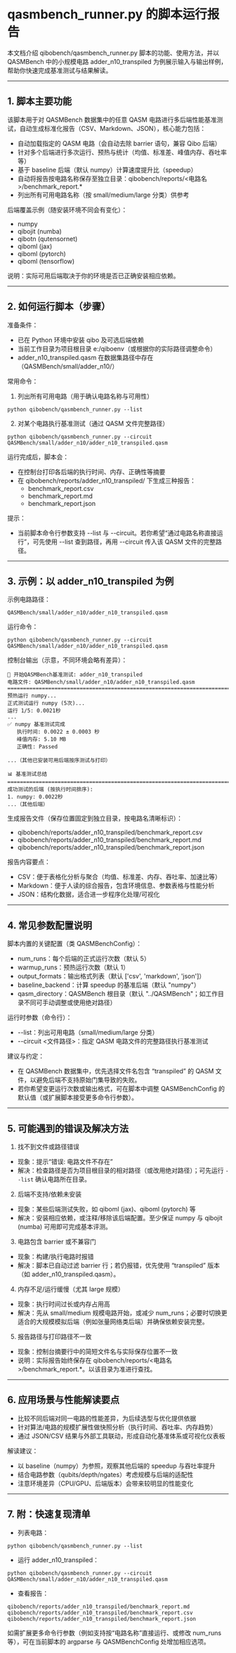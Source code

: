 # qasmbench_runner.py 的脚本运行报告

本文档介绍 qibobench/qasmbench_runner.py 脚本的功能、使用方法，并以 QASMBench 中的小规模电路 adder_n10_transpiled 为例展示输入与输出样例，帮助你快速完成基准测试与结果解读。

---

## 1. 脚本主要功能

该脚本用于对 QASMBench 数据集中的任意 QASM 电路进行多后端性能基准测试，自动生成标准化报告（CSV、Markdown、JSON），核心能力包括：
- 自动加载指定的 QASM 电路（会自动去除 barrier 语句，兼容 Qibo 后端）
- 针对多个后端进行多次运行、预热与统计（均值、标准差、峰值内存、吞吐率等）
- 基于 baseline 后端（默认 numpy）计算速度提升比（speedup）
- 自动将报告按电路名称保存至独立目录：qibobench/reports/<电路名>/benchmark_report.*
- 列出所有可用电路名称（按 small/medium/large 分类）供参考

后端覆盖示例（随安装环境不同会有变化）：
- numpy
- qibojit (numba)
- qibotn (qutensornet)
- qiboml (jax)
- qiboml (pytorch)
- qiboml (tensorflow)

说明：实际可用后端取决于你的环境是否已正确安装相应依赖。

---

## 2. 如何运行脚本（步骤）

准备条件：
- 已在 Python 环境中安装 qibo 及可选后端依赖
- 当前工作目录为项目根目录 e:/qiboenv（或根据你的实际路径调整命令）
- adder_n10_transpiled.qasm 在数据集路径中存在（QASMBench/small/adder_n10/）

常用命令：
1) 列出所有可用电路（用于确认电路名称与可用性）
```
python qibobench/qasmbench_runner.py --list
```

2) 对某个电路执行基准测试（通过 QASM 文件完整路径）
```
python qibobench/qasmbench_runner.py --circuit QASMBench/small/adder_n10/adder_n10_transpiled.qasm
```

运行完成后，脚本会：
- 在控制台打印各后端的执行时间、内存、正确性等摘要
- 在 qibobench/reports/adder_n10_transpiled/ 下生成三种报告：
  - benchmark_report.csv
  - benchmark_report.md
  - benchmark_report.json

提示：
- 当前脚本命令行参数支持 --list 与 --circuit。若你希望“通过电路名称直接运行”，可先使用 --list 查到路径，再用 --circuit 传入该 QASM 文件的完整路径。

---

## 3. 示例：以 adder_n10_transpiled 为例

示例电路路径：
```
QASMBench/small/adder_n10/adder_n10_transpiled.qasm
```

运行命令：
```
python qibobench/qasmbench_runner.py --circuit QASMBench/small/adder_n10/adder_n10_transpiled.qasm
```

控制台输出（示意，不同环境会略有差异）：
```
🚀 开始QASMBench基准测试: adder_n10_transpiled
电路文件: QASMBench/small/adder_n10/adder_n10_transpiled.qasm
================================================================================
预热运行 numpy...
正式测试运行 numpy (5次)...
运行 1/5: 0.0021秒
...
✅ numpy 基准测试完成
   执行时间: 0.0022 ± 0.0003 秒
   峰值内存: 5.10 MB
   正确性: Passed

...（其他已安装可用后端按序测试与打印）

📊 基准测试总结
================================================================================
成功测试的后端 (按执行时间排序):
1. numpy: 0.0022秒
...（其他后端）
```

生成报告文件（保存位置固定到独立目录，按电路名清晰标识）：
- qibobench/reports/adder_n10_transpiled/benchmark_report.csv
- qibobench/reports/adder_n10_transpiled/benchmark_report.md
- qibobench/reports/adder_n10_transpiled/benchmark_report.json

报告内容要点：
- CSV：便于表格化分析与聚合（均值、标准差、内存、吞吐率、加速比等）
- Markdown：便于人读的综合报告，包含环境信息、参数表格与性能分析
- JSON：结构化数据，适合进一步程序化处理/可视化

---

## 4. 常见参数配置说明

脚本内置的关键配置（类 QASMBenchConfig）：
- num_runs：每个后端的正式运行次数（默认 5）
- warmup_runs：预热运行次数（默认 1）
- output_formats：输出格式列表（默认 ['csv', 'markdown', 'json']）
- baseline_backend：计算 speedup 的基准后端（默认 "numpy"）
- qasm_directory：QASMBench 根目录（默认 "../QASMBench"；如工作目录不同可手动调整或使用绝对路径）

运行时参数（命令行）：
- --list：列出可用电路（small/medium/large 分类）
- --circuit <文件路径>：指定 QASM 电路文件的完整路径执行基准测试

建议与约定：
- 在 QASMBench 数据集中，优先选择文件名包含 “transpiled” 的 QASM 文件，以避免后端不支持原始门集导致的失败。
- 若你希望变更运行次数或输出格式，可在脚本中调整 QASMBenchConfig 的默认值（或扩展脚本接受更多命令行参数）。

---

## 5. 可能遇到的错误及解决方法

1) 找不到文件或路径错误
- 现象：提示“错误: 电路文件不存在”
- 解决：检查路径是否为项目根目录的相对路径（或改用绝对路径）；可先运行 `--list` 确认电路所在目录。

2) 后端不支持/依赖未安装
- 现象：某些后端测试失败，如 qiboml (jax)、qiboml (pytorch) 等
- 解决：安装相应依赖，或注释/移除该后端配置。至少保证 numpy 与 qibojit (numba) 可用即可完成基本评测。

3) 电路包含 barrier 或不兼容门
- 现象：构建/执行电路时报错
- 解决：脚本已自动过滤 barrier 行；若仍报错，优先使用 “transpiled” 版本（如 adder_n10_transpiled.qasm）。

4) 内存不足/运行缓慢（尤其 large 规模）
- 现象：执行时间过长或内存占用高
- 解决：先从 small/medium 规模电路开始，或减少 num_runs；必要时切换更适合的大规模模拟后端（例如张量网络类后端）并确保依赖安装完整。

5) 报告路径与打印路径不一致
- 现象：控制台摘要行中的简短文件名与实际保存位置不一致
- 说明：实际报告始终保存在 qibobench/reports/<电路名>/benchmark_report.*。以该目录为准进行查找。

---

## 6. 应用场景与性能解读要点

- 比较不同后端对同一电路的性能差异，为后续选型与优化提供依据
- 针对算法/电路的规模扩展性做快照分析（执行时间、吞吐率、内存趋势）
- 通过 JSON/CSV 结果与外部工具联动，形成自动化基准体系或可视化仪表板

解读建议：
- 以 baseline（numpy）为参照，观察其他后端的 speedup 与吞吐率提升
- 结合电路参数（qubits/depth/ngates）考虑规模与后端的适配性
- 注意环境差异（CPU/GPU、后端版本）会带来较明显的性能变化

---

## 7. 附：快速复现清单

- 列表电路：
```
python qibobench/qasmbench_runner.py --list
```

- 运行 adder_n10_transpiled：
```
python qibobench/qasmbench_runner.py --circuit QASMBench/small/adder_n10/adder_n10_transpiled.qasm
```

- 查看报告：
```
qibobench/reports/adder_n10_transpiled/benchmark_report.md
qibobench/reports/adder_n10_transpiled/benchmark_report.csv
qibobench/reports/adder_n10_transpiled/benchmark_report.json
```

如需扩展更多命令行参数（例如支持按“电路名称”直接运行、或修改 num_runs 等），可在当前脚本的 argparse 与 QASMBenchConfig 处增加相应选项。